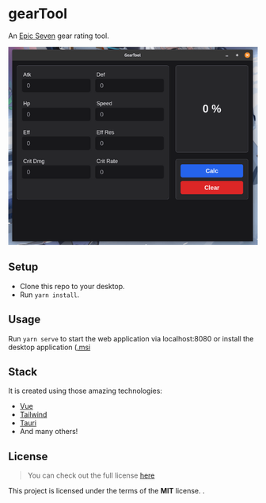 # gearTool
An [Epic Seven](https://play.google.com/store/apps/details?id=com.stove.epic7.google&hl=en_US&gl=US) gear rating tool.

<img src="./res/output.png" alt="output-gearTool" >

## Setup
- Clone this repo to your desktop.
- Run `yarn install`.

## Usage
Run `yarn serve` to start the web application via localhost:8080 or install the desktop application ([.msi]()

## Stack
It is created using those amazing technologies:
- [Vue](https://vuejs.org/)
- [Tailwind](https://tailwindcss.com/)
- [Tauri](https://tauri.studio/en/)
- And many others!

## License
>You can check out the full license [here](https://github.com/hafizhaziq307/gearTool/blob/main/LICENSE)

This project is licensed under the terms of the **MIT** license.
.
